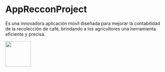 # AppRecconProject
Es una innovadora aplicación móvil diseñada para mejorar la contabilidad de la recolección de café, brindando a los agricultores una herramienta eficiente y precisa.

<a href="https://github.com/rojas05/AppRecconProject">
<img src="https://github.com/rojas05/AppRecconProject/blob/Develop/app/src/main/res/drawable/reecon_curvas.xml" align="left" height="80" width="80" ></a>
